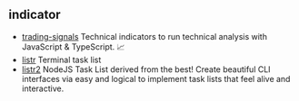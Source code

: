 ## indicator

- [trading-signals](https://github.com/bennycode/trading-signals) Technical indicators to run technical analysis with JavaScript & TypeScript. 📈
- [listr](https://github.com/SamVerschueren/listr) Terminal task list
- [listr2](https://github.com/listr2/listr2) NodeJS Task List derived from the best! Create beautiful CLI interfaces via easy and logical to implement task lists that feel alive and interactive.
